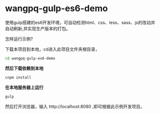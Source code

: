 # wangpq-gulp-es6-demo
使用gulp搭建的es6开发环境，可自动检测html、css、less、sass、js的改动并自动刷新,并实现生产版本的打包。

怎样运行示例?

下载本项目到本地，cd进入此项目文件夹根目录，
```bash
cd wangpq-gulp-es6-demo
```

**然后下载依赖到本地**
```bash
cnpm install  
```

**在本地服务器上运行**
```bash
gulp
```
然后打开浏览器，输入 http://localhost:8080 ,即可根据此示例开发项目。

